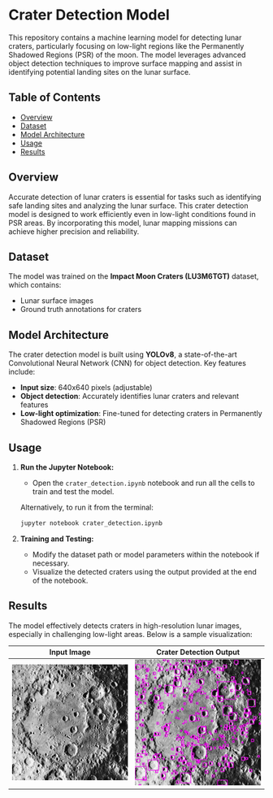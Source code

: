 # Crater Detection Model

This repository contains a machine learning model for detecting lunar craters, particularly focusing on low-light regions like the Permanently Shadowed Regions (PSR) of the moon. The model leverages advanced object detection techniques to improve surface mapping and assist in identifying potential landing sites on the lunar surface.

## Table of Contents
- [Overview](#overview)
- [Dataset](#dataset)
- [Model Architecture](#model-architecture)
- [Usage](#usage)
- [Results](#results)

## Overview
Accurate detection of lunar craters is essential for tasks such as identifying safe landing sites and analyzing the lunar surface. This crater detection model is designed to work efficiently even in low-light conditions found in PSR areas. By incorporating this model, lunar mapping missions can achieve higher precision and reliability.

## Dataset
The model was trained on the **Impact Moon Craters (LU3M6TGT)** dataset, which contains:

- Lunar surface images
- Ground truth annotations for craters

## Model Architecture
The crater detection model is built using **YOLOv8**, a state-of-the-art Convolutional Neural Network (CNN) for object detection. Key features include:
- **Input size**: 640x640 pixels (adjustable)
- **Object detection**: Accurately identifies lunar craters and relevant features
- **Low-light optimization**: Fine-tuned for detecting craters in Permanently Shadowed Regions (PSR)

## Usage

1. **Run the Jupyter Notebook:**
    - Open the `crater_detection.ipynb` notebook and run all the cells to train and test the model.
    
    Alternatively, to run it from the terminal:

    ```bash
    jupyter notebook crater_detection.ipynb
    ```

2. **Training and Testing:**
    - Modify the dataset path or model parameters within the notebook if necessary.
    - Visualize the detected craters using the output provided at the end of the notebook.

## Results
The model effectively detects craters in high-resolution lunar images, especially in challenging low-light areas. Below is a sample visualization:

| Input Image | Crater Detection Output |
| ----------- | ----------------------- |
| ![input](images/input_sample.jpg) | ![output](images/output_sample.jpeg) |
